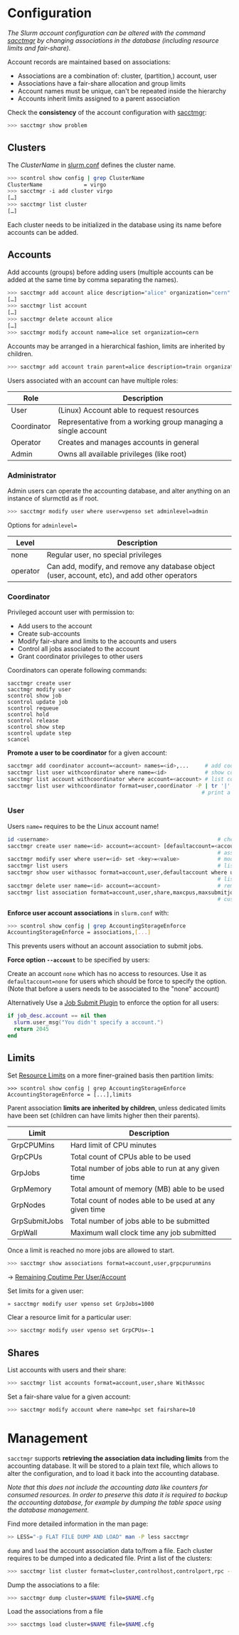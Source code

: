 
# Configuration

_The Slurm account configuration can be altered with the command [sacctmgr][sacctmgr] by changing associations in the database (including resource limits and fair-share)._

Account records are maintained based on associations:

* Associations are a combination of: cluster, (partition,) account, user
* Associations have a fair-share allocation and group limits
* Account names must be unique, can't be repeated inside the hierarchy
* Accounts inherit limits assigned to a parent association


Check the **consistency** of the account configuration with [sacctmgr][sacctmgr]:

```bash
>>> sacctmgr show problem
```

## Clusters

The _ClusterName_ in [slurm.conf][slurmconf] defines the cluster name.

```bash
>>> scontrol show config | grep ClusterName 
ClusterName             = virgo
>>> sacctmgr -i add cluster virgo
[…]
>>> sacctmgr list cluster
[…]
```

Each cluster needs to be initialized in the database using its name before accounts can be added. 

## Accounts

Add accounts (groups) before adding users (multiple accounts can be added at the same time by comma separating the names).

```bash
>>> sacctmgr add account alice description="alice" organization="cern"
[…]
>>> sacctmgr list account
[…]
>>> sacctmgr delete account alice
[…]
>>> sacctmgr modify account name=alice set organization=cern
```

Accounts may be arranged in a hierarchical fashion, limits are inherited by children.

```bash
>>> sacctmgr add account train parent=alice description=train organization=cern
```

Users associated with an account can have multiple roles:

Role        | Description
------------|-------------
User        | (Linux) Account able to request resources
Coordinator | Representative from a working group managing a single account
Operator    | Creates and manages accounts in general
Admin       | Owns all available privileges (like root)

### Administrator

Admin users can operate the accounting database, and alter anything on an instance of slurmctld as if root.

```bash
>>> sacctmgr modify user where user=vpenso set adminlevel=admin
```
Options for `adminlevel=`


Level    | Description
---------|--------------
none     | Regular user, no special privileges
operator | Can add, modify, and remove any database object (user, account, etc), and add other operators

### Coordinator

Privileged account user with permission to:

* Add users to the account
* Create sub-accounts
* Modify fair-share and limits to the accounts and users
* Control all jobs associated to the account
* Grant coordinator privileges to other users

Coordinators can operate following commands:

```
sacctmgr create user
sacctmgr modify user
scontrol show job
scontrol update job
scontrol requeue
scontrol hold
scontrol release
scontrol show step
scontrol update step
scancel
```

**Promote a user to be coordinator** for a given account:

```bash
sacctmgr add coordinator account=<account> names=<id>,...     # add coordinator(s) to account
sacctmgr list user withcoordinator where name=<id>            # show coordinator for association 
sacctmgr list account withcoordinator where account=<account> # list coordinators for a given account
sacctmgr list user withcoordinator format=user,coordinator -P | tr '|' ' ' | awk 'NF==2'
                                                             # print a list of all coordinators          
```

### User

Users `name=` requires to be the Linux account name!

```bash
id <username>                                                     # check for a given linux account
sacctmgr create user name=<id> account=<account> [defaultaccount=<account>]
                                                                  # associate a user to an account
sacctmgr modify user where user=<id> set <key>=<value>            # modifiy a user association
sacctmgr list users                                               # list all user associations
sacctmgr show user withassoc format=account,user,defaultaccount where user=<id>
                                                                  # list association for user
sacctmgr delete user name=<id> account=<account>                  # remove a user account association
sacctmgr list association format=account,user,share,maxcpus,maxsubmitjobs
                                                                  # custom format for listing associations
```

**Enforce user account associations** in `slurm.conf` with:

```bash
>>> scontrol show config | grep AccountingStorageEnforce
AccountingStorageEnforce = associations,[...]
```

This prevents users without an account association to submit jobs.

**Force option `--account`** to be specified by users:

Create an account `none` which has no access to resources. Use it as `defaultaccount=none` for users which should be force to specify the option. (Note that before a users needs to be associated to the "none" account)

Alternatively Use a [Job Submit Plugin](http://slurm.schedmd.com/job_submit_plugins.html) to enforce the option for all users:

```lua
if job_desc.account == nil then
  slurm.user_msg("You didn't specify a account.")
  return 2045
end
```


## Limits

Set [Resource Limits](http://slurm.schedmd.com/resource_limits.html) on a more finer-grained basis then partition limits:

```
>>> scontrol show config | grep AccountingStorageEnforce
AccountingStorageEnforce = [...],limits
```

Parent association **limits are inherited by children**, unless dedicated limits have been set (children can have limits higher then their parents).

Limit         | Description
--------------|-------------------------------------------------------
GrpCPUMins    | Hard limit of CPU minutes
GrpCPUs       | Total count of CPUs able to be used
GrpJobs       | Total number of jobs able to run at any given time
GrpMemory     | Total amount of memory (MB) able to be used
GrpNodes      | Total count of nodes able to be used at any given time
GrpSubmitJobs | Total number of jobs able to be submitted
GrpWall       | Maximum wall clock time any job submitted 

Once a limit is reached no more jobs are allowed to start.

```bash
>>> sacctmgr show associations format=account,user,grpcpurunmins
```

→ [Remaining Cputime Per User/Account](http://tech.ryancox.net/2014/04/scheduler-limit-remaining-cputime-per.html)

Set limits for a given user:

```bash
» sacctmgr modify user vpenso set GrpJobs=1000
```

Clear a resource limit for a particular user:

```bash
>>> sacctmgr modify user vpenso set GrpCPUs=-1
```

## Shares

List accounts with users and their share:

```bash
>>> sacctmgr list accounts format=account,user,share WithAssoc
```

Set a fair-share value for a given account:

```bash
>>> sacctmgr modify account where name=hpc set fairshare=10
```

# Management

`sacctmgr` supports **retrieving the association data including limits** from the accounting database. It will be stored to a plain text file, which allows to alter the configuration, and to load it back into the accounting database. 

_Note that this does not include the accounting data like counters for consumed resources. In order to preserve this data it is required to backup the accounting database, for example by dumping the table space using the database management._

Find more detailed information in the man page:

```bash
>> LESS="-p FLAT FILE DUMP AND LOAD" man -P less sacctmgr
```

`dump` and `load` the account association data to/from a file. Each cluster requires to be dumped into a dedicated file. Print a list of the clusters: 

```bash
>>> sacctmgr list cluster format=cluster,controlhost,controlport,rpc --noheader
```

Dump the associations to a file:

```bash
>>> sacctmgr dump cluster=$NAME file=$NAME.cfg
```

Load the associations from a file

```bash
>>> sacctmgs load cluster=$NAME file=$NAME.cfg
```


[slurmconf]: http://manpages.debian.org/slurm.conf
[slurmdbdconf]: http://manpages.debian.org/slurmdbd.conf
[cgroupconf]: http://manpages.debian.org/cgroup.conf
[gresconf]: http://manpages.debian.org/gres.conf
[sacctmgr]: http://manpages.debian.org/sacctmgr
[squeue]: http://manpages.debian.org/squeue
[scontrol]: http://manpages.debian.org/scontrol
[sreport]: http://manpages.debian.org/sreport
[sinfo]: http://manpages.debian.org/sinfo
[sacct]: http://manpages.debian.org/sacct
[sdiag]: http://manpages.debian.org/sdiag


